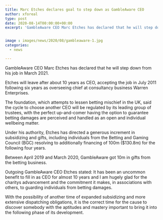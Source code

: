 ```yaml
---
title: Marc Etches declares goal to step down as GambleAware CEO
author: xforeal 
type: post
date: 2020-08-14T00:00:00+00:00
excerpt: 'GambleAware CEO Marc Etches has declared that he will step down from his job in March 2021 '


image : images/news/2020/08/gambleaware-1.jpg
categories:
  - news

---
```

GambleAware CEO Marc Etches has declared that he will step down from his job in March 2021. 

Etches will leave after about 10 years as CEO, accepting the job in July 2011 following six years as overseeing chief at consultancy business Warren Enterprises. 

The foundation, which attempts to lessen betting mischief in the UK, said the cycle to choose another CEO will be regulated by its leading group of trustees, with the perfect up-and-comer having the option to guarantee betting damages are perceived and handled as an open and individual wellbeing matter. 

Under his authority, Etches has directed a generous increment in subsidizing and gifts, including individuals from the Betting and Gaming Council (BGC) resolving to additionally financing of 100m ($130.8m) for the following four years. 

Between April 2019 and March 2020, GambleAware got 10m in gifts from the betting business. 

Outgoing GambleAware CEO Etches stated: It has been an uncommon benefit to fill in as CEO for almost 10 years and I am hugely glad for the charitys advancement and the commitment it makes, in associations with others, to guarding individuals from betting damages. 

With the possibility of another time of expanded subsidizing and more extensive dispatching obligations, it is the correct time for the cause to discover somebody with the aptitudes and mastery important to bring it into the following phase of its development.